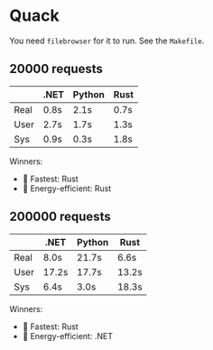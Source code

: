 
# Quack

You need `filebrowser` for it to run. See the `Makefile`.

## 20000 requests

|          | .NET | Python | Rust |
| -------- | --   | ---    | ---  |
| Real     | 0.8s | 2.1s   | 0.7s |
| User     | 2.7s | 1.7s   | 1.3s |
| Sys      | 0.9s | 0.3s   | 1.8s |

Winners:
 - 🚀 Fastest: Rust
 - 💚 Energy-efficient: Rust

## 200000 requests

|          | .NET  | Python | Rust  |
| -------- | --    | ---    | ---   |
| Real     | 8.0s  | 21.7s  | 6.6s  |
| User     | 17.2s | 17.7s  | 13.2s |
| Sys      | 6.4s  | 3.0s   | 18.3s |

Winners:
- 🚀 Fastest: Rust
- 💚 Energy-efficient: .NET
